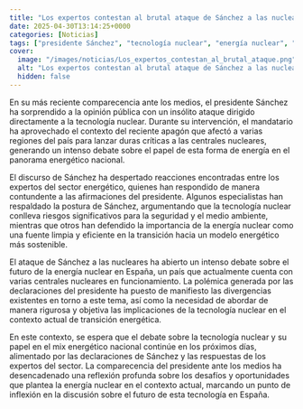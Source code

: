 ```yaml
---
title: "Los expertos contestan al brutal ataque de Sánchez a las nucleares aprovechando el apagón"
date: 2025-04-30T13:14:25+0000
categories: [Noticias]
tags: ["presidente Sánchez", "tecnología nuclear", "energía nuclear", "centrales nucleares", "debate", "energético", "transición energética."]
cover:
  image: "/images/noticias/Los_expertos_contestan_al_brutal_ataque.png"
  alt: "Los expertos contestan al brutal ataque de Sánchez a las nucleares aprovechando el apagón"
  hidden: false
---
```


En su más reciente comparecencia ante los medios, el presidente Sánchez ha sorprendido a la opinión pública con un insólito ataque dirigido directamente a la tecnología nuclear. Durante su intervención, el mandatario ha aprovechado el contexto del reciente apagón que afectó a varias regiones del país para lanzar duras críticas a las centrales nucleares, generando un intenso debate sobre el papel de esta forma de energía en el panorama energético nacional.

El discurso de Sánchez ha despertado reacciones encontradas entre los expertos del sector energético, quienes han respondido de manera contundente a las afirmaciones del presidente. Algunos especialistas han respaldado la postura de Sánchez, argumentando que la tecnología nuclear conlleva riesgos significativos para la seguridad y el medio ambiente, mientras que otros han defendido la importancia de la energía nuclear como una fuente limpia y eficiente en la transición hacia un modelo energético más sostenible.

El ataque de Sánchez a las nucleares ha abierto un intenso debate sobre el futuro de la energía nuclear en España, un país que actualmente cuenta con varias centrales nucleares en funcionamiento. La polémica generada por las declaraciones del presidente ha puesto de manifiesto las divergencias existentes en torno a este tema, así como la necesidad de abordar de manera rigurosa y objetiva las implicaciones de la tecnología nuclear en el contexto actual de transición energética.

En este contexto, se espera que el debate sobre la tecnología nuclear y su papel en el mix energético nacional continúe en los próximos días, alimentado por las declaraciones de Sánchez y las respuestas de los expertos del sector. La comparecencia del presidente ante los medios ha desencadenado una reflexión profunda sobre los desafíos y oportunidades que plantea la energía nuclear en el contexto actual, marcando un punto de inflexión en la discusión sobre el futuro de esta tecnología en España.
